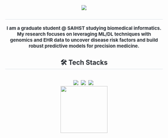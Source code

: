 <div align= "center">
    <img src="https://capsule-render.vercel.app/api?type=cylinder&color=c7dcc1&height=120&text=CY's%20Workspace&animation=twinkling&fontColor=000000&fontSize=60" />
    </div>
    <div align= "center"> 
    <h2 style="border-bottom: 1px solid #d8dee4; color: #282d33;">  </h2>  
    <div style="font-weight: 700; font-size: 15px; text-align: center; color: #282d33;"> I am a graduate student @ SAIHST studying biomedical informatics. My research focuses on leveraging ML/DL techniques with genomics and EHR data to uncover disease risk factors and build robust predictive models for precision medicine. </div> 
    </div>
    <div align= "center">
    <h2 style="border-bottom: 1px solid #d8dee4; color: #282d33;"> 🛠️ Tech Stacks </h2> <br> 
    <img src="https://img.shields.io/badge/python-%233776AB.svg?&style=for-the-badge&logo=python&logoColor=white" />&nbsp
    <img src="https://img.shields.io/badge/r-%23276DC3.svg?&style=for-the-badge&logo=r&logoColor=white" />&nbsp
    <img src="https://img.shields.io/badge/linux-%23FCC624.svg?&style=for-the-badge&logo=linux&logoColor=black" />&nbsp
          </div>
    </div>

<div align="center">
  <img src="https://github-readme-stats.vercel.app/api/top-langs/?username=cyshin778&layout=compact&theme=tokyonight" height="150px" style="display: inline-block;"/>
</div>
